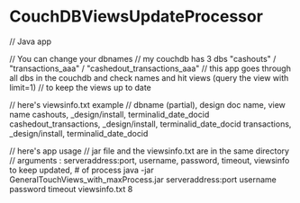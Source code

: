 # CouchDBViewsUpdateProcessor
// Java app

// You can change your dbnames
// my couchdb has 3 dbs "cashouts" / "transactions_aaa" / "cashedout_transactions_aaa"
// this app goes through all dbs in the couchdb and check names and hit views (query the view with limit=1)
// to keep the views up to date

// here's viewsinfo.txt example
// dbname (partial), design doc name, view name
cashouts, _design/install, terminalid_date_docid
cashedout_transactions, _design/install, terminalid_date_docid
transactions, _design/install, terminalid_date_docid

// here's app usage
// jar file and the viewsinfo.txt are in the same directory
// arguments : serveraddress:port, username, password, timeout, viewsinfo to keep updated, # of process
java -jar GeneralTouchViews_with_maxProcess.jar serveraddress:port username password timeout viewsinfo.txt 8
